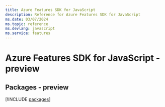 ```yaml
---
title: Azure Features SDK for JavaScript
description: Reference for Azure Features SDK for JavaScript
ms.date: 03/07/2024
ms.topic: reference
ms.devlang: javascript
ms.service: features
---
```

# Azure Features SDK for JavaScript - preview
## Packages - preview
[!INCLUDE [packages](features-index.md)]